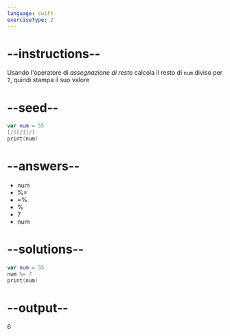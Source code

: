 ```yaml
---
language: swift
exerciseType: 2
---
```


# --instructions--

Usando l'operatore di *assegnazione di resto* calcola il resto di `num` diviso per `7`, quindi stampa il suo valore

# --seed--

```swift
var num = 55
[/][/][/]
print(num)
```

# --answers--

- num 
- %= 
- =% 
- % 
- 7
- num 

# --solutions--

```swift
var num = 55
num %= 7
print(num)
```

# --output--

6
